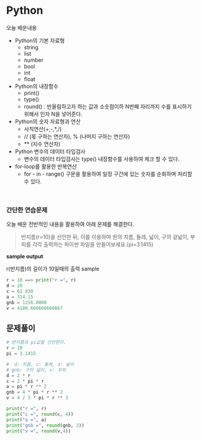 # **Python**

오늘 배운내용

- Python의 기본 자료형
  - string
  - list
  - number
  - bool
  - int
  - float
- Python의 내장함수
  - print()
  - type()
  - round() : 반올림하고자 하는 값과 소숫점이하 N번째 자리까지 수를 표시하기 위해서 인자 N을 넣어준다.
- Python의 숫자 자료형과 연산
  - 사칙연산(+,-,\*,/)
  - // (몫 구하는 연산자), % (나머지 구하는 연산자)
  - \*\* (지수 연산자)
- Python 변수의 데이터 타입검사
  - 변수의 데이터 타입검사는 type() 내장함수를 사용하여 체크 할 수 있다.
- for-loop를 활용한 반복연산
  - for - in - range() 구문을 활용하여 일정 구간에 있는 숫자를 순회하며 처리할 수 있다.

<br/>

### **간단한 연습문제**

오늘 배운 전반적인 내용을 활용하여 아래 문제를 해결한다.

> 반지름(r=10)을 선언한 뒤, 이를 이용하여 원의 지름, 둘레, 넓이, 구의 겉넓이, 부피를 각각 출력하는 파이썬 파일을 만들어보세요.(pi=3.1415)

**sample output**

r(반지름)의 길이가 10일때의 출력 sample

```python
r = 10 ==> print("r =", r)
d = 20
c = 62.830
a = 314.15
gnb = 1256.0000
v = 4188.666666666667
```

## **문제풀이**

```python
# 반지름과 pi값을 선언한다.
r = 10
pi = 3.1415

#  d: 지름, c: 둘레, a: 넓이
# gnb: 구의 넓이, v: 부피
d = 2 * r
c = 2 * pi * r
a = pi * r ** 2
gnb = 4 * pi * r ** 2
v = 4 / 3 * pi * r ** 3

print("r =", r)
print("c =", round(c, 4))
print("a =", a)
print("gnb =", round(gnb, 2))
print("v =", round(v,4))
```
